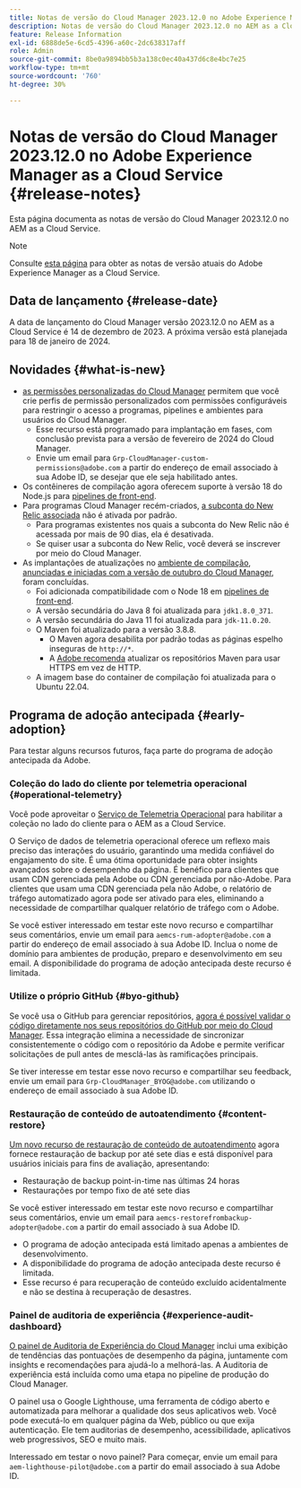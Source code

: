 ```yaml
---
title: Notas de versão do Cloud Manager 2023.12.0 no Adobe Experience Manager as a Cloud Service
description: Notas de versão do Cloud Manager 2023.12.0 no AEM as a Cloud Service.
feature: Release Information
exl-id: 6888de5e-6cd5-4396-a60c-2dc638317aff
role: Admin
source-git-commit: 8be0a9894bb5b3a138c0ec40a437d6c8e4bc7e25
workflow-type: tm+mt
source-wordcount: '760'
ht-degree: 30%

---
```


# Notas de versão do Cloud Manager 2023.12.0 no Adobe Experience Manager as a Cloud Service {#release-notes}

Esta página documenta as notas de versão do Cloud Manager 2023.12.0 no AEM as a Cloud Service.

>[!NOTE]
>
>Consulte [esta página](/help/release-notes/release-notes-cloud/release-notes-current.md) para obter as notas de versão atuais do Adobe Experience Manager as a Cloud Service.

## Data de lançamento {#release-date}

A data de lançamento do Cloud Manager versão 2023.12.0 no AEM as a Cloud Service é 14 de dezembro de 2023. A próxima versão está planejada para 18 de janeiro de 2024.

## Novidades {#what-is-new}

* [as permissões personalizadas do Cloud Manager](/help/implementing/cloud-manager/custom-permissions.md) permitem que você crie perfis de permissão personalizados com permissões configuráveis para restringir o acesso a programas, pipelines e ambientes para usuários do Cloud Manager.
   * Esse recurso está programado para implantação em fases, com conclusão prevista para a versão de fevereiro de 2024 do Cloud Manager.
   * Envie um email para `Grp-CloudManager-custom-permissions@adobe.com` a partir do endereço de email associado à sua Adobe ID, se desejar que ele seja habilitado antes.
* Os contêineres de compilação agora oferecem suporte à versão 18 do Node.js para [pipelines de front-end](/help/implementing/developing/introduction/developing-with-front-end-pipelines.md).
* Para programas Cloud Manager recém-criados, [a subconta do New Relic associada](/help/implementing/cloud-manager/user-access-new-relic.md) não é ativada por padrão.
   * Para programas existentes nos quais a subconta do New Relic não é acessada por mais de 90 dias, ela é desativada.
   * Se quiser usar a subconta do New Relic, você deverá se inscrever por meio do Cloud Manager.
* As implantações de atualizações no [ambiente de compilação](/help/implementing/cloud-manager/getting-access-to-aem-in-cloud/build-environment-details.md), [anunciadas e iniciadas com a versão de outubro do Cloud Manager](/help/implementing/cloud-manager/release-notes/2023/2023-10-0.md), foram concluídas.
   * Foi adicionada compatibilidade com o Node 18 em [pipelines de front-end](/help/implementing/developing/introduction/developing-with-front-end-pipelines.md).
   * A versão secundária do Java 8 foi atualizada para `jdk1.8.0_371`.
   * A versão secundária do Java 11 foi atualizada para `jdk-11.0.20`.
   * O Maven foi atualizado para a versão 3.8.8.
      * O Maven agora desabilita por padrão todas as páginas espelho inseguras de `http://*`.
      * A [Adobe recomenda](/help/implementing/cloud-manager/getting-access-to-aem-in-cloud/build-environment-details.md) atualizar os repositórios Maven para usar HTTPS em vez de HTTP.
   * A imagem base do container de compilação foi atualizada para o Ubuntu 22.04.

## Programa de adoção antecipada {#early-adoption}

Para testar alguns recursos futuros, faça parte do programa de adoção antecipada da Adobe.

### Coleção do lado do cliente por telemetria operacional {#operational-telemetry}

Você pode aproveitar o [Serviço de Telemetria Operacional](/help/implementing/cloud-manager/content-requests.md#cliendside-collection) para habilitar a coleção no lado do cliente para o AEM as a Cloud Service.

O Serviço de dados de telemetria operacional oferece um reflexo mais preciso das interações do usuário, garantindo uma medida confiável do engajamento do site. É uma ótima oportunidade para obter insights avançados sobre o desempenho da página. É benéfico para clientes que usam CDN gerenciada pela Adobe ou CDN gerenciada por não-Adobe. Para clientes que usam uma CDN gerenciada pela não Adobe, o relatório de tráfego automatizado agora pode ser ativado para eles, eliminando a necessidade de compartilhar qualquer relatório de tráfego com o Adobe.

Se você estiver interessado em testar este novo recurso e compartilhar seus comentários, envie um email para `aemcs-rum-adopter@adobe.com` a partir do endereço de email associado à sua Adobe ID. Inclua o nome de domínio para ambientes de produção, preparo e desenvolvimento em seu email.  A disponibilidade do programa de adoção antecipada deste recurso é limitada.

### Utilize o próprio GitHub {#byo-github}

Se você usa o GitHub para gerenciar repositórios, [agora é possível validar o código diretamente nos seus repositórios do GitHub por meio do Cloud Manager](/help/implementing/cloud-manager/managing-code/private-repositories.md). Essa integração elimina a necessidade de sincronizar consistentemente o código com o repositório da Adobe e permite verificar solicitações de pull antes de mesclá-las às ramificações principais.

Se tiver interesse em testar esse novo recurso e compartilhar seu feedback, envie um email para `Grp-CloudManager_BYOG@adobe.com` utilizando o endereço de email associado à sua Adobe ID.

### Restauração de conteúdo de autoatendimento {#content-restore}

[Um novo recurso de restauração de conteúdo de autoatendimento](/help/operations/restore.md) agora fornece restauração de backup por até sete dias e está disponível para usuários iniciais para fins de avaliação, apresentando:

* Restauração de backup point-in-time nas últimas 24 horas
* Restaurações por tempo fixo de até sete dias

Se você estiver interessado em testar este novo recurso e compartilhar seus comentários, envie um email para `aemcs-restorefrombackup-adopter@adobe.com` a partir do email associado à sua Adobe ID.

* O programa de adoção antecipada está limitado apenas a ambientes de desenvolvimento.
* A disponibilidade do programa de adoção antecipada deste recurso é limitada.
* Esse recurso é para recuperação de conteúdo excluído acidentalmente e não se destina à recuperação de desastres.

### Painel de auditoria de experiência {#experience-audit-dashboard}

[O painel de Auditoria de Experiência do Cloud Manager](/help/implementing/cloud-manager/experience-audit-dashboard.md) inclui uma exibição de tendências das pontuações de desempenho da página, juntamente com insights e recomendações para ajudá-lo a melhorá-las. A Auditoria de experiência está incluída como uma etapa no pipeline de produção do Cloud Manager.

O painel usa o Google Lighthouse, uma ferramenta de código aberto e automatizada para melhorar a qualidade dos seus aplicativos web. Você pode executá-lo em qualquer página da Web, público ou que exija autenticação. Ele tem auditorias de desempenho, acessibilidade, aplicativos web progressivos, SEO e muito mais.

Interessado em testar o novo painel? Para começar, envie um email para `aem-lighthouse-pilot@adobe.com` a partir do email associado à sua Adobe ID.
